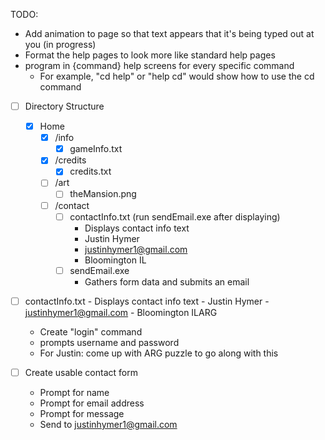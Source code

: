 TODO:

- Add animation to page so that text appears that it's being typed out at you (in progress)
- Format the help pages to look more like standard help pages
- program in {command} help screens for every specific command
  - For example, "cd help" or "help cd" would show how to use the cd command

- [ ] Directory Structure
    - [x] Home
      - [x] /info
        - [x] gameInfo.txt
      - [x] /credits
        - [x] credits.txt
      - [ ] /art
        - [ ] theMansion.png
      - [ ] /contact
        - [ ] contactInfo.txt (run sendEmail.exe after displaying)
          - Displays contact info text
          - Justin Hymer
          - justinhymer1@gmail.com
          - Bloomington IL
        - [ ] sendEmail.exe
          - Gathers form data and submits an email
        
- [ ] contactInfo.txt
          - Displays contact info text
          - Justin Hymer
          - justinhymer1@gmail.com
          - Bloomington ILARG
  - Create "login" command
  - prompts username and password
  - For Justin: come up with ARG puzzle to go along with this

- [ ] Create usable contact form
  - Prompt for name
  - Prompt for email address
  - Prompt for message
  - Send to justinhymer1@gmail.com
